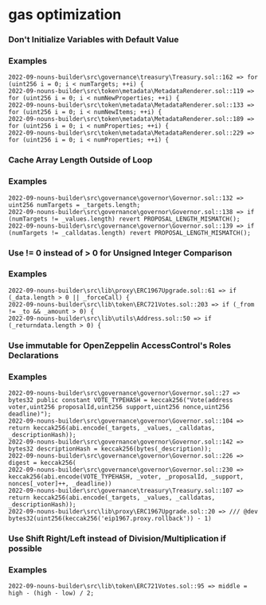 # gas optimization 

### Don't Initialize Variables with Default Value

### Examples
```
2022-09-nouns-builder\src\governance\treasury\Treasury.sol::162 => for (uint256 i = 0; i < numTargets; ++i) {
2022-09-nouns-builder\src\token\metadata\MetadataRenderer.sol::119 => for (uint256 i = 0; i < numNewProperties; ++i) {
2022-09-nouns-builder\src\token\metadata\MetadataRenderer.sol::133 => for (uint256 i = 0; i < numNewItems; ++i) {
2022-09-nouns-builder\src\token\metadata\MetadataRenderer.sol::189 => for (uint256 i = 0; i < numProperties; ++i) {
2022-09-nouns-builder\src\token\metadata\MetadataRenderer.sol::229 => for (uint256 i = 0; i < numProperties; ++i) {
```

### Cache Array Length Outside of Loop

### Examples
```
2022-09-nouns-builder\src\governance\governor\Governor.sol::132 => uint256 numTargets = _targets.length;
2022-09-nouns-builder\src\governance\governor\Governor.sol::138 => if (numTargets != _values.length) revert PROPOSAL_LENGTH_MISMATCH();
2022-09-nouns-builder\src\governance\governor\Governor.sol::139 => if (numTargets != _calldatas.length) revert PROPOSAL_LENGTH_MISMATCH();
```

### Use != 0 instead of > 0 for Unsigned Integer Comparison

### Examples
```
2022-09-nouns-builder\src\lib\proxy\ERC1967Upgrade.sol::61 => if (_data.length > 0 || _forceCall) {
2022-09-nouns-builder\src\lib\token\ERC721Votes.sol::203 => if (_from != _to && _amount > 0) {
2022-09-nouns-builder\src\lib\utils\Address.sol::50 => if (_returndata.length > 0) {
```

### Use immutable for OpenZeppelin AccessControl's Roles Declarations

### Examples
```
2022-09-nouns-builder\src\governance\governor\Governor.sol::27 => bytes32 public constant VOTE_TYPEHASH = keccak256("Vote(address voter,uint256 proposalId,uint256 support,uint256 nonce,uint256 deadline)");
2022-09-nouns-builder\src\governance\governor\Governor.sol::104 => return keccak256(abi.encode(_targets, _values, _calldatas, _descriptionHash));
2022-09-nouns-builder\src\governance\governor\Governor.sol::142 => bytes32 descriptionHash = keccak256(bytes(_description));
2022-09-nouns-builder\src\governance\governor\Governor.sol::226 => digest = keccak256(
2022-09-nouns-builder\src\governance\governor\Governor.sol::230 => keccak256(abi.encode(VOTE_TYPEHASH, _voter, _proposalId, _support, nonces[_voter]++, _deadline))
2022-09-nouns-builder\src\governance\treasury\Treasury.sol::107 => return keccak256(abi.encode(_targets, _values, _calldatas, _descriptionHash));
2022-09-nouns-builder\src\lib\proxy\ERC1967Upgrade.sol::20 => /// @dev bytes32(uint256(keccak256('eip1967.proxy.rollback')) - 1)
```

### Use Shift Right/Left instead of Division/Multiplication if possible

### Examples
```
2022-09-nouns-builder\src\lib\token\ERC721Votes.sol::95 => middle = high - (high - low) / 2;
```
